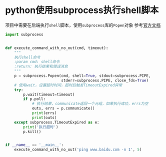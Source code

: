 # python使用subprocess执行shell脚本

项目中需要在后端执行`shell`脚本，使用`subprocess`库的`Popen`对象
参考[官方文档](https://docs.python.org/3/library/subprocess.html)

```python
import subprocess


def execute_command_with_no_out(cmd, timeout):
    """
    执行shell命令
    :param cmd: shell命令
    :return: 执行结果和错误消息
    """
    p = subprocess.Popen(cmd, shell=True, stdout=subprocess.PIPE,
                         stderr=subprocess.PIPE, close_fds=True)
    # 使用wait，设置超时时间，超时后触发TimeoutExpired异常
    try:
        p.wait(timeout=timeout)
        if p.poll:
            # 执行结果，communicate返回一个元组，如果执行成功，errs为空
            outs, errs = p.communicate()
            print(errs)
            print(outs)
    except subprocess.TimeoutExpired as e:
        print('执行超时')
        p.kill()


if __name__ == '__main__':
    execute_command_with_no_out('ping www.baidu.com -n 1', 5)
```
